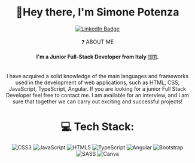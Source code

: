 <div >
    <h1 align=center>
      👋Hey there, I'm Simone Potenza
    </h1>
</div>
  <div id="badges" align=center>
    <a href="https://www.linkedin.com/in/simone-potenza-back-end-developer/" target="_blank">
      <img src="https://img.shields.io/badge/LinkedIn-blue?style=for-the-badge&logo=linkedin&logoColor=white" alt="LinkedIn Badge"/>
    </a>
  </div>
  <br>
  <div align=center>
    ❓ ABOUT ME <br> <br>
  <strong>I'm a Junior Full-Stack Developer from Italy 🇮🇹.</strong> <br> <br> <br>
  </div>
  <div align=center>
      I have acquired a solid knowledge of the main languages and frameworks used in the development of web applications, such as HTML, CSS, JavaScript, TypeScript, Angular.
      If you are looking for a junior Full Stack Developer feel free to contact me. I am available for an interview, and I am sure that together we can carry out exciting and successful projects!
  </div>

  <div align=center>
    
  # 💻 Tech Stack:
    
![CSS3](https://img.shields.io/badge/css3-%231572B6.svg?style=for-the-badge&logo=css3&logoColor=white) ![JavaScript](https://img.shields.io/badge/javascript-%23323330.svg?style=for-the-badge&logo=javascript&logoColor=%23F7DF1E) ![HTML5](https://img.shields.io/badge/html5-%23E34F26.svg?style=for-the-badge&logo=html5&logoColor=white) ![TypeScript](https://img.shields.io/badge/typescript-%23007ACC.svg?style=for-the-badge&logo=typescript&logoColor=white) ![Angular](https://img.shields.io/badge/angular-%23DD0031.svg?style=for-the-badge&logo=angular&logoColor=white) ![Bootstrap](https://img.shields.io/badge/bootstrap-%23563D7C.svg?style=for-the-badge&logo=bootstrap&logoColor=white) ![SASS](https://img.shields.io/badge/SASS-hotpink.svg?style=for-the-badge&logo=SASS&logoColor=white) ![Canva](https://img.shields.io/badge/Canva-%2300C4CC.svg?style=for-the-badge&logo=Canva&logoColor=white)
  </div>
